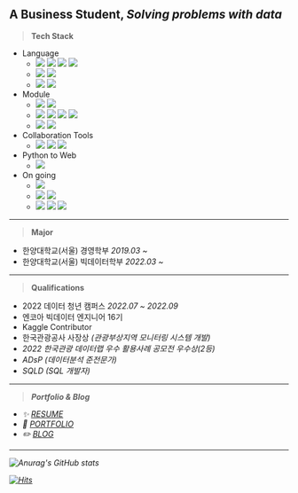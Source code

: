 <!--![header](https://capsule-render.vercel.app/api?type=waving&color=auto&height=200&section=header&text=Data%20Blog&fontSize=50&animation=fadeIn&fontAlignY=30&desc=Data%20Exploration%20of%20Business%20College%20Students!&descAlignY=51&descAlign=62)-->

## A Business Student, *Solving problems with data*
> **Tech Stack**
* Language
  * ![](https://img.shields.io/badge/-Python-3776AB?&logo=Python&logoColor=white)
    ![](https://img.shields.io/badge/-Anaconda-44A833?&logo=Anaconda&logoColor=white)
    ![](https://img.shields.io/badge/-Jupyter-F37626?&logo=Jupyter&logoColor=white)
    ![](https://img.shields.io/badge/-SpyderIDE-FF0000?&logo=SpyderIDE&logoColor=white)
  * ![](https://img.shields.io/badge/-R-276DC3?&logo=R&logoColor=white)
    ![](https://img.shields.io/badge/-RStudio-75AADB?&logo=RStudio&logoColor=white)
  * ![](https://img.shields.io/badge/-Java-276DC3?&logo=Java&logoColor=white)
    ![](https://img.shields.io/badge/-EclipseIDE-75AADB?&logo=EclipseIDE&logoColor=white)
* Module
  * ![](https://img.shields.io/badge/-NumPy-013243?&logo=NumPy&logoColor=white)
    ![](https://img.shields.io/badge/-pandas-150458?&logo=pandas&logoColor=white)
  * ![](https://img.shields.io/badge/-scikitlearn-F7931E?&logo=scikitlearn&logoColor=white)
    ![](https://img.shields.io/badge/-tslearn-276DC3?&logo=tslearn&logoColor=white)
    ![](https://img.shields.io/badge/-TensorFlow-FF6F00?&logo=TensorFlow&logoColor=white)
    ![](https://img.shields.io/badge/-Keras-D00000?&logo=Keras&logoColor=white)
  * ![](https://img.shields.io/badge/-Matplotlib-11557c?&logo=Matplotlib&logoColor=white)
    ![](https://img.shields.io/badge/-Plotly-3F4F75?&logo=Plotly&logoColor=white)
* Collaboration Tools
  * ![](https://img.shields.io/badge/-Git-F05032?&logo=Git&logoColor=white)
    ![](https://img.shields.io/badge/-Notion-000000?&logo=Notion&logoColor=white)
    ![](https://img.shields.io/badge/-Slack-4A154B?&logo=Slack&logoColor=white)
* Python to Web
  * ![](https://img.shields.io/badge/-Streamlit-FF4B4B?&logo=Streamlit&logoColor=white)<br>
* On going
  * ![](https://img.shields.io/badge/-PyTorch-EE4C2C?&logo=PyTorch&logoColor=white)
  * ![](https://img.shields.io/badge/-Java-276DC3?&logo=Java&logoColor=white)
    ![](https://img.shields.io/badge/-EclipseIDE-75AADB?&logo=EclipseIDE&logoColor=white)
  * ![](https://img.shields.io/badge/-HTML5-E34F26?&logo=HTML5&logoColor=white)
    ![](https://img.shields.io/badge/-CSS3-1572B6?&logo=CSS3&logoColor=white)
    ![](https://img.shields.io/badge/-JavaScript-F7DF1E?&logo=JavaScript&logoColor=white)
 <!--[![Top Langs](https://github-readme-stats.vercel.app/api/top-langs/?username=dorae222)](https://github.com/dorae222/github-readme-stats)-->
---
> **Major**
  * 한양대학교(서울) 경영학부 <I>2019.03 ~ </I> 
  * 한양대학교(서울) 빅데이터학부 <I>2022.03 ~ </I> 
---
> **Qualifications**
  * 2022 데이터 청년 캠퍼스 <I>2022.07 ~ 2022.09</I> 
  * 엔코아 빅데이터 엔지니어 16기 <!-- <I>2022.10 ~ </I> -->
  * Kaggle Contributor
  * 한국관광공사 사장상 <I>(관광부상지역 모니터링 시스템 개발)<I>
  * 2022 한국관광 데이터랩 우수 활용사례 공모전 <I>우수상(2등)<I>
  * ADsP <I>(데이터분석 준전문가)<I>
  * SQLD <I>(SQL 개발자)<I>
---
> **Portfolio & Blog**
  * ✨  <I>[RESUME](https://dorae222.notion.site/72dd341546574243a2184b622f2b19ca)</I>    
  * 🌱  <I>[PORTFOLIO](https://dorae222.notion.site/72dd341546574243a2184b622f2b19ca)</I>      
  * ✏️  <I>[BLOG](https://dorae222.github.io/dorae22_blog/)</I>    
---
![Anurag's GitHub stats](https://github-readme-stats.vercel.app/api?username=dorae222)
<!--[![Top Langs](https://github-readme-stats.vercel.app/api/top-langs/?username=dorae222)](https://github.com/dorae222/github-readme-stats)-->
[![Hits](https://hits.seeyoufarm.com/api/count/incr/badge.svg?url=https%3A%2F%2Fgithub.com%2Fdorae222%2Fhit-counter&count_bg=%233D41C8&title_bg=%23555555&icon=&icon_color=%23E7E7E7&title=hits&edge_flat=false)](https://hits.seeyoufarm.com)
 
<!--  [![trophy](https://github-profile-trophy.vercel.app/?username=dorae222)](https://github.com/ryo-ma/github-profile-trophy)
 -->
